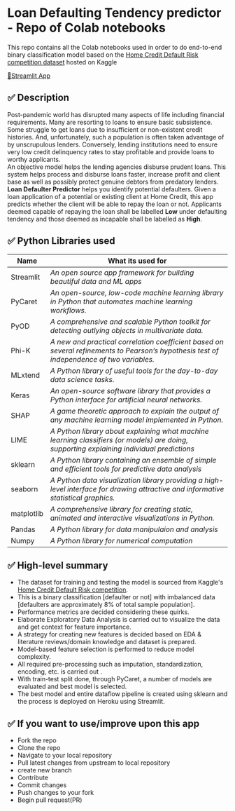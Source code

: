 # Loan Defaulting Tendency predictor - Repo of Colab notebooks
This repo contains all the Colab notebooks used in order to do end-to-end binary classification model based on the [Home Credit Default Risk competition dataset](https://www.kaggle.com/c/home-credit-default-risk) hosted on Kaggle

[💸Streamlit App](https://share.streamlit.io/nelsonchris1/ml-explainability-app/main/app.py)



## ✅ Description
Post-pandemic world has disrupted many aspects of life including financial requirements. Many are resorting to loans to ensure basic subsistence. Some struggle to get loans due to insufficient or non-existent credit histories. And, unfortunately, such a population is often taken advantage of by unscrupulous lenders. 
Conversely, lending institutions need to ensure very low credit delinquency rates to stay profitable and provide loans to	worthy applicants.
<br>
An objective model helps the lending agencies disburse prudent loans. This system helps process and disburse loans faster, increase profit and client base as well as possibly protect genuine debtors from predatory lenders.
<br>
<b>Loan Defaulter Predictor</b> helps you identify potential defaulters.
Given a loan application of a potential or existing client at Home Credit, this app predicts whether the client will be able to repay the loan or not.
Applicants deemed capable of repaying the loan shall be labelled <b>Low</b> under defaulting tendency and those deemed as incapable shall be labelled as <b>High</b>. 



## ✅ Python Libraries used
| Name  | What its used for |
| ------------- | ------------- |
| Streamlit  |  *An open source app framework for building beautiful data and ML apps* |
| PyCaret  | *An open-source, low-code machine learning library in Python that automates machine learning workflows.*  |
| PyOD | *A comprehensive and scalable Python toolkit for detecting outlying objects in multivariate data.* |
| Phi-K | *A new and practical correlation coefficient based on several refinements to Pearson’s hypothesis test of independence of two variables.* |
| MLxtend | *A Python library of useful tools for the day-to-day data science tasks.* |
| Keras | *An open-source software library that provides a Python interface for artificial neural networks.* |
| SHAP | *A game theoretic approach to explain the output of any machine learning model implemented in Python.* |
| LIME | *A Python library about explaining what machine learning classifiers (or models) are doing, supporting explaining individual predictions* |
| sklearn | *A Python library containing an ensemble of simple and efficient tools for predictive data analysis* |
| seaborn | *A Python data visualization library providing a high-level interface for drawing attractive and informative statistical graphics.* |
| matplotlib | *A comprehensive library for creating static, animated and interactive visualizations in Python.* |
| Pandas | *A Python library for data manipulaion and analysis*|
| Numpy | *A Python library for numerical computation*|



## ✅ High-level summary
* The dataset for training and testing the model is sourced from Kaggle's [Home Credit Default Risk competition](https://www.kaggle.com/c/home-credit-default-risk).<br>
* This is a binary classification [defaulter or not] with imbalanced data [defaulters are approximately 8% of total sample population].<br>
* Performance metrics are decided considering these quirks.<br>
* Elaborate Exploratory Data Analysis is carried out to visualize the data and get context for feature importance.<br>
* A strategy for creating new features is decided based on EDA & literature reviews/domain knowledge and dataset is prepared.<br>
* Model-based feature selection is performed to reduce model complexity.<br>
* All required pre-processing such as imputation, standardization, encoding, etc. is carried out .<br>
* With train-test split done, through PyCaret, a number of models are evaluated and best model is selected.<br> 
* The best model and entire dataflow pipeline is created using sklearn and the process is deployed on Heroku using Streamlit.<br>



## ✅ If you want to use/improve upon this app
* Fork the repo
* Clone the repo
* Navigate to your local repository
* Pull latest changes from upstream to local repository
* create new branch
* Contribute
* Commit changes
* Push changes to your fork
* Begin pull request(PR)

